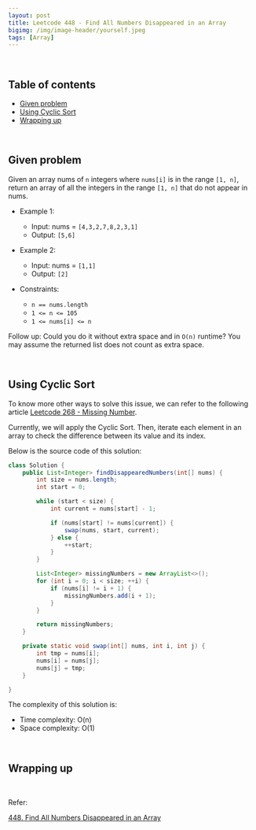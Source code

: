 ```yaml
---
layout: post
title: Leetcode 448 - Find All Numbers Disappeared in an Array
bigimg: /img/image-header/yourself.jpeg
tags: [Array]
---
```




<br>

## Table of contents
- [Given problem](#given-problem)
- [Using Cyclic Sort](#using-cyclic-sort)
- [Wrapping up](#wrapping-up)


<br>

## Given problem

Given an array nums of `n` integers where `nums[i]` is in the range `[1, n]`, return an array of all the integers in the range `[1, n]` that do not appear in nums.

- Example 1:

    - Input: nums = `[4,3,2,7,8,2,3,1]`
    - Output: `[5,6]`

- Example 2:

    - Input: nums = `[1,1]`
    - Output: `[2]`

- Constraints:

    - `n == nums.length`
    - `1 <= n <= 105`
    - `1 <= nums[i] <= n`

Follow up: Could you do it without extra space and in `O(n)` runtime? You may assume the returned list does not count as extra space.


<br>

## Using Cyclic Sort

To know more other ways to solve this issue, we can refer to the following article [Leetcode 268 - Missing Number](https://ducmanhphan.github.io/2023-01-15-leetcode-268-missing-number/).

Currently, we will apply the Cyclic Sort. Then, iterate each element in an array to check the difference between its value and its index.

Below is the source code of this solution:

```Java
class Solution {
    public List<Integer> findDisappearedNumbers(int[] nums) {
        int size = nums.length;
        int start = 0;

        while (start < size) {
            int current = nums[start] - 1;

            if (nums[start] != nums[current]) {
                swap(nums, start, current);
            } else {
                ++start;
            }
        }

        List<Integer> missingNumbers = new ArrayList<>();
        for (int i = 0; i < size; ++i) {
            if (nums[i] != i + 1) {
                missingNumbers.add(i + 1);
            }
        }

        return missingNumbers;
    }

    private static void swap(int[] nums, int i, int j) {
        int tmp = nums[i];
        nums[i] = nums[j];
        nums[j] = tmp;
    }

}
```

The complexity of this solution is:
- Time complexity: O(n)
- Space complexity: O(1)


<br>

## Wrapping up




<br>

Refer:

[448. Find All Numbers Disappeared in an Array](https://leetcode.com/problems/find-all-numbers-disappeared-in-an-array/)
